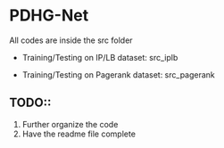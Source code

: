 # PDHG-Net

All codes are inside the src folder

- Training/Testing on IP/LB dataset: src_iplb

- Training/Testing on Pagerank dataset: src_pagerank

## TODO::
1. Further organize the code
2. Have the readme file complete
